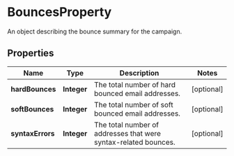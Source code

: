 

# BouncesProperty

An object describing the bounce summary for the campaign.

## Properties

| Name | Type | Description | Notes |
|------------ | ------------- | ------------- | -------------|
|**hardBounces** | **Integer** | The total number of hard bounced email addresses. |  [optional] |
|**softBounces** | **Integer** | The total number of soft bounced email addresses. |  [optional] |
|**syntaxErrors** | **Integer** | The total number of addresses that were syntax-related bounces. |  [optional] |



